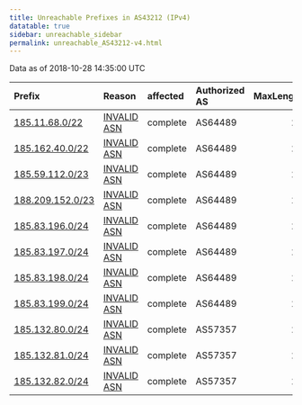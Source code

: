 ```yaml
---
title: Unreachable Prefixes in AS43212 (IPv4)
datatable: true
sidebar: unreachable_sidebar
permalink: unreachable_AS43212-v4.html
---
```


Data as of 2018-10-28 14:35:00 UTC


<div class="datatable-begin"></div>

| Prefix                                                     | Reason                                                                                                  | affected   | Authorized AS   |   MaxLength | Anchor                                         |   unreachable /24s |
|:-----------------------------------------------------------|:--------------------------------------------------------------------------------------------------------|:-----------|:----------------|------------:|:-----------------------------------------------|-------------------:|
| [185.11.68.0/22](https://stat.ripe.net/185.11.68.0/22)     | [INVALID ASN](https://rpki-validator.ripe.net/announcement-preview?asn=AS43212&prefix=185.11.68.0/22)   | complete   | AS64489         |          22 | [RIPE](unreachable_RIPE_NCC_RPKI_Root-v4.html) |                  4 |
| [185.162.40.0/22](https://stat.ripe.net/185.162.40.0/22)   | [INVALID ASN](https://rpki-validator.ripe.net/announcement-preview?asn=AS43212&prefix=185.162.40.0/22)  | complete   | AS64489         |          22 | [RIPE](unreachable_RIPE_NCC_RPKI_Root-v4.html) |                  4 |
| [185.59.112.0/23](https://stat.ripe.net/185.59.112.0/23)   | [INVALID ASN](https://rpki-validator.ripe.net/announcement-preview?asn=AS43212&prefix=185.59.112.0/23)  | complete   | AS64489         |          23 | [RIPE](unreachable_RIPE_NCC_RPKI_Root-v4.html) |                  2 |
| [188.209.152.0/23](https://stat.ripe.net/188.209.152.0/23) | [INVALID ASN](https://rpki-validator.ripe.net/announcement-preview?asn=AS43212&prefix=188.209.152.0/23) | complete   | AS64489         |          23 | [RIPE](unreachable_RIPE_NCC_RPKI_Root-v4.html) |                  2 |
| [185.83.196.0/24](https://stat.ripe.net/185.83.196.0/24)   | [INVALID ASN](https://rpki-validator.ripe.net/announcement-preview?asn=AS43212&prefix=185.83.196.0/24)  | complete   | AS64489         |          24 | [RIPE](unreachable_RIPE_NCC_RPKI_Root-v4.html) |                  1 |
| [185.83.197.0/24](https://stat.ripe.net/185.83.197.0/24)   | [INVALID ASN](https://rpki-validator.ripe.net/announcement-preview?asn=AS43212&prefix=185.83.197.0/24)  | complete   | AS64489         |          24 | [RIPE](unreachable_RIPE_NCC_RPKI_Root-v4.html) |                  1 |
| [185.83.198.0/24](https://stat.ripe.net/185.83.198.0/24)   | [INVALID ASN](https://rpki-validator.ripe.net/announcement-preview?asn=AS43212&prefix=185.83.198.0/24)  | complete   | AS64489         |          24 | [RIPE](unreachable_RIPE_NCC_RPKI_Root-v4.html) |                  1 |
| [185.83.199.0/24](https://stat.ripe.net/185.83.199.0/24)   | [INVALID ASN](https://rpki-validator.ripe.net/announcement-preview?asn=AS43212&prefix=185.83.199.0/24)  | complete   | AS64489         |          24 | [RIPE](unreachable_RIPE_NCC_RPKI_Root-v4.html) |                  1 |
| [185.132.80.0/24](https://stat.ripe.net/185.132.80.0/24)   | [INVALID ASN](https://rpki-validator.ripe.net/announcement-preview?asn=AS43212&prefix=185.132.80.0/24)  | complete   | AS57357         |          24 | [RIPE](unreachable_RIPE_NCC_RPKI_Root-v4.html) |                  1 |
| [185.132.81.0/24](https://stat.ripe.net/185.132.81.0/24)   | [INVALID ASN](https://rpki-validator.ripe.net/announcement-preview?asn=AS43212&prefix=185.132.81.0/24)  | complete   | AS57357         |          24 | [RIPE](unreachable_RIPE_NCC_RPKI_Root-v4.html) |                  1 |
| [185.132.82.0/24](https://stat.ripe.net/185.132.82.0/24)   | [INVALID ASN](https://rpki-validator.ripe.net/announcement-preview?asn=AS43212&prefix=185.132.82.0/24)  | complete   | AS57357         |          24 | [RIPE](unreachable_RIPE_NCC_RPKI_Root-v4.html) |                  1 |

<div class="datatable-end"></div>